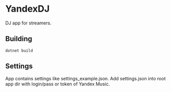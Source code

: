 # YandexDJ
DJ app for streamers.

## Building
```
dotnet build
```
## Settings
App contains settings like settings_example.json. Add settings.json into root app dir with login/pass or token of Yandex Music.
